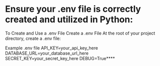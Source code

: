 # Ensure your .env file is correctly created and utilized in Python:

To Create and Use a .env File
Create a .env File
At the root of your project directory, create a .env file:

Example .env file
API_KEY=your_api_key_here
DATABASE_URL=your_database_url_here
SECRET_KEY=your_secret_key_here
DEBUG=True****
